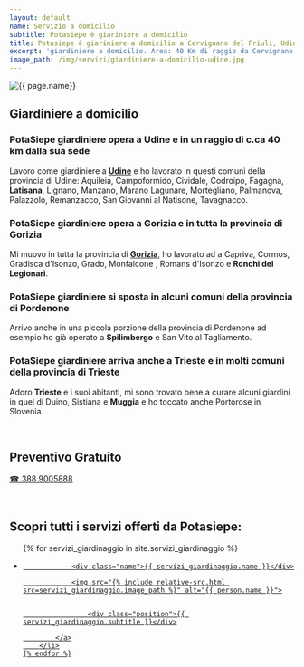 ```yaml
---
layout: default
name: Servizio a domicilio
subtitle: Potasiepe è giariniere a domicilio
title: Potasiepe è giariniere a domicilio a Cervignano del Friuli, Udine
excerpt: 'giardiniere a domicilio. Area: 40 Km di raggio da Cervignano del Friuli. Potasiepe il tuo giardiniere di fiducia arriva direttamente a casa tua.'
image_path: /img/servizi/giardiniere-a-domicilio-udine.jpg
---
```

<img src="{{ page.image_path }}" alt="{{ page.name}}" title="{{ page.name }}"/>

## Giardiniere a domicilio

### PotaSiepe giardiniere opera a Udine e in un raggio di c.ca 40 km dalla sua sede

Lavoro come giardiniere a <a href="/giardinaggio-udine-giardiniere/" title="Giardinaggio Udine, Giardiniere Udine per taglio siepe low cost e tutti i lavori di giardinaggio di cui hai bisogno">
  <strong>Udine</strong></a> e ho lavorato in questi comuni della provincia di Udine: Aquileia, Campoformido, Cividale, Codroipo, Fagagna, <b>Latisana</b>, Lignano, Manzano, Marano Lagunare, Mortegliano, Palmanova, Palazzolo, Remanzacco, San Giovanni al Natisone, Tavagnacco.


### PotaSiepe giardiniere opera a Gorizia e in tutta la provincia di Gorizia

Mi muovo in tutta la provincia di <a href="/giardinaggio-gorizia-giardiniere/" title="Giardinaggio Gorizia, Giardiniere Gorizia per taglio siepe low cost e tutti i lavori di giardinaggio di cui hai bisogno">
  <strong>Gorizia</strong></a>, ho lavorato ad a Capriva, Cormos, Gradisca d'Isonzo, Grado, Monfalcone , Romans d'Isonzo e <b>Ronchi dei Legionari</b>.


### PotaSiepe giardiniere si sposta in alcuni comuni della provincia di Pordenone

Arrivo anche in una piccola porzione della provincia di Pordenone ad esempio ho già operato a **Spilimbergo** e San Vito al Tagliamento.


### PotaSiepe giardiniere arriva anche a Trieste e in molti comuni della provincia di Trieste

Adoro **Trieste** e i suoi abitanti, mi sono trovato bene a curare alcuni giardini in quel di Duino, Sistiana e **Muggia** e ho toccato anche Portorose in Slovenia.

<br/>
<div class="text-center">
  <h2>Preventivo Gratuito</h2>
  <a title="numero di telefono di Potasiepe Giardiniere +393889005888" href="tel:+393889005888" class="button">&#9742; 388 9005888</a>
</div>
<br/><br/>

## Scopri tutti i servizi offerti da Potasiepe:

<div class="list-collection">
<ul>
	{% for servizi_giardinaggio in site.servizi_giardinaggio %}
		<li>
			<a href="{{ site.baseurl }}{{ servizi_giardinaggio.url }}">

				<div class="name">{{ servizi_giardinaggio.name }}</div>

				<img src="{% include relative-src.html src=servizi_giardinaggio.image_path %}" alt="{{ person.name }}">


					<div class="position">{{ servizi_giardinaggio.subtitle }}</div>

			</a>
		</li>
	{% endfor %}

</ul>
</div>
